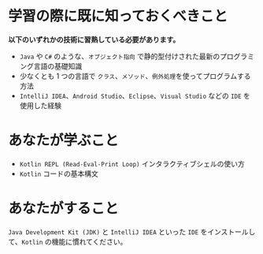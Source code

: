 # 学習の際に既に知っておくべきこと

**以下のいずれかの技術に習熟している必要があります。**

- `Java` や `C#` のような、`オブジェクト指向` で静的型付けされた最新のプログラミング言語の基礎知識
- 少なくとも 1 つの言語で `クラス`、`メソッド`、`例外処理`を使ってプログラムする方法
- `IntelliJ IDEA`、`Android Studio`、`Eclipse`、`Visual Studio` などの `IDE` を使用した経験

# あなたが学ぶこと

- `Kotlin REPL (Read-Eval-Print Loop)` インタラクティブシェルの使い方
- `Kotlin` コードの基本構文

# あなたがすること

`Java Development Kit (JDK)` と `IntelliJ IDEA` といった `IDE` をインストールして、`Kotlin` の機能に慣れてください。
